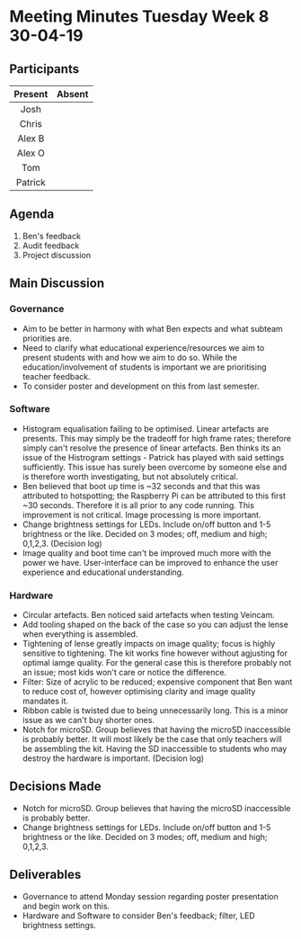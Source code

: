# Meeting Minutes Tuesday Week 8 30-04-19

## Participants
|Present|Absent|
|:---:|:---:|
|Josh||
|Chris||
|Alex B||
|Alex O||
|Tom||
|Patrick||

## Agenda
1. Ben's feedback
2. Audit feedback
3. Project discussion

## Main Discussion
### Governance
* Aim to be better in harmony with what Ben expects and what subteam priorities are.
* Need to clarify what educational experience/resources we aim to present students with and how we aim to do so. While the education/involvement of students is important we are prioritising teacher feedback.
* To consider poster and development on this from last semester.

### Software
* Histogram equalisation failing to be optimised. Linear artefacts are presents. This may simply be the tradeoff for high frame rates; therefore simply can't resolve the presence of linear artefacts. Ben thinks its an issue of the Histrogram settings - Patrick has played with said settings sufficiently. This issue has surely been overcome by someone else and is therefore worth investigating, but not absolutely critical.
* Ben believed that boot up time is ~32 seconds and that this was attributed to hotspotting; the Raspberry Pi can be attributed to this first ~30 seconds. Therefore it is all prior to any code running. This improvement is not critical. Image processing is more important.
* Change brightness settings for LEDs. Include on/off button and 1-5 brightness or the like. Decided on 3 modes; off, medium and high; 0,1,2,3. (Decision log)
* Image quality and boot time can't be improved much more with the power we have. User-interface can be improved to enhance the user experience and educational understanding.

### Hardware
* Circular artefacts. Ben noticed said artefacts when testing Veincam.
* Add tooling shaped on the back of the case so you can adjust the lense when everything is assembled.
* Tightening of lense greatly impacts on image quality; focus is highly sensitive to tightening. The kit works fine however without agjusting for optimal iamge quality. For the general case this is therefore probably not an issue; most kids won't care or notice the difference.
* Filter: Size of acrylic to be reduced; expensive component that Ben want to reduce cost of, however optimising clarity and image quality mandates it.
* Ribbon cable is twisted due to being unnecessarily long. This is a minor issue as we can't buy shorter ones.
* Notch for microSD. Group believes that having the microSD inaccessible is probably better. It will most likely be the case that only teachers will be assembling the kit. Having the SD inaccessible to students who  may destroy the hardware is important. (Decision log)

## Decisions Made
* Notch for microSD. Group believes that having the microSD inaccessible is probably better.
* Change brightness settings for LEDs. Include on/off button and 1-5 brightness or the like. Decided on 3 modes; off, medium and high; 0,1,2,3.

## Deliverables
* Governance to attend Monday session regarding poster presentation and begin work on this.
* Hardware and Software to consider Ben's feedback; filter, LED brightness settings.
